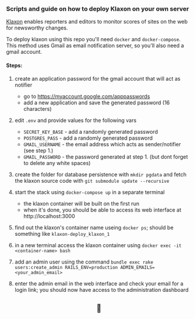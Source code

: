 ### Scripts and guide on how to deploy Klaxon on your own server

[Klaxon](https://github.com/themarshallproject/klaxon) enables reporters and editors to monitor scores of sites on the web for newsworthy changes.

To deploy klaxon using this repo you'll need `docker` and `docker-compose`.
This method uses Gmail as email notification server, so you'll also need a gmail account.

#### Steps:
1. create an application password for the gmail account that will act as notifier
    - go to https://myaccount.google.com/apppasswords
    - add a new application and save the generated password (16 characters)

2. edit `.env` and provide values for the following vars
    - `SECRET_KEY_BASE` - add a randomly generated password
    - `POSTGRES_PASS` - add a randomly generated password
    - `GMAIL_USERNAME` - the email address which acts as sender/notifier (see step 1.)
    - `GMAIL_PASSWORD` - the password generated at step 1. (but dont forget to delete any white spaces)

3. create the folder for database persistence with `mkdir pgdata` and fetch the klaxon source code with `git submodule update --recursive`

4. start the stack using `docker-compose up` in a separate terminal
    - the klaxon container will be built on the first run
    - when it's done, you should be able to access its web interface at http://localhost:3000

5. find out the klaxon's container name useing `docker ps`; should be something like `klaxon-deploy_klaxon_1`

6. in a new terminal access the klaxon container using `docker exec -it <container-name> bash`

7. add an admin user using the command `bundle exec rake users:create_admin RAILS_ENV=production ADMIN_EMAILS=<your_admin_email>`

8. enter the admin email in the web interface and check your email for a login link; you should now have access to the administration dashboard

## <center>👾</center>